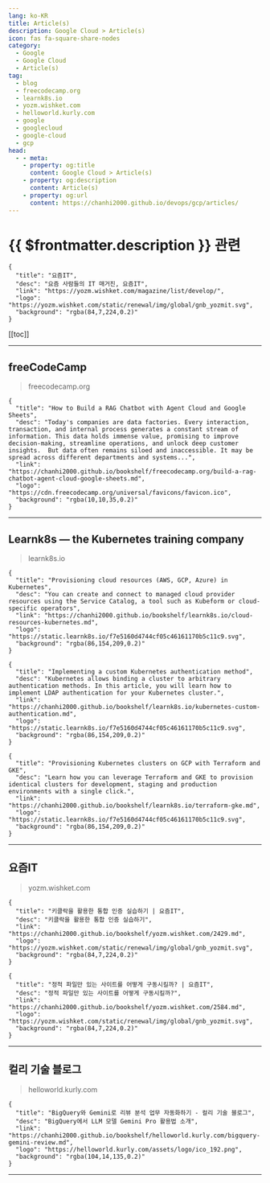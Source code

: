 ```yaml
---
lang: ko-KR
title: Article(s)
description: Google Cloud > Article(s)
icon: fas fa-square-share-nodes
category:
  - Google
  - Google Cloud
  - Article(s)
tag:
  - blog
  - freecodecamp.org
  - learnk8s.io
  - yozm.wishket.com
  - helloworld.kurly.com
  - google
  - googlecloud
  - google-cloud
  - gcp
head:
  - - meta:
    - property: og:title
      content: Google Cloud > Article(s)
    - property: og:description
      content: Article(s)
    - property: og:url
      content: https://chanhi2000.github.io/devops/gcp/articles/
---
```


# {{ $frontmatter.description }} 관련

<SiteInfo
  name="freeCodeCamp Programming Tutorials: Python, JavaScript, Git & More"
  desc="Browse thousands of programming tutorials written by experts. Learn Web Development, Data Science, DevOps, Security, and get developer career advice."
  url="https://freecodecamp.org/news/"
  logo="https://cdn.freecodecamp.org/universal/favicons/favicon.ico"
  preview="https://cdn.freecodecamp.org/platform/universal/fcc_meta_1920X1080-indigo.png"/>

<SiteInfo
  name="Learnk8s — the Kubernetes training company"
  desc="We help you get started on your Kubernetes journey through comprehensive online, in person or remote training."
  url="https://learnk8s.io/archive"
  logo="https://static.learnk8s.io/f7e5160d4744cf05c46161170b5c11c9.svg"
  preview="https://static.learnk8s.io/6dbec52a8d352b7cd5625cf903bf4de4.png"/>

```component VPCard
{
  "title": "요즘IT", 
  "desc": "요즘 사람들의 IT 매거진, 요즘IT", 
  "link": "https://yozm.wishket.com/magazine/list/develop/", 
  "logo": "https://yozm.wishket.com/static/renewal/img/global/gnb_yozmit.svg", 
  "background": "rgba(84,7,224,0.2)"
}
```

[[toc]]

---

## <FontIcon icon="fa-brands fa-free-code-camp"/>freeCodeCamp

> freecodecamp.org

```component VPCard
{
  "title": "How to Build a RAG Chatbot with Agent Cloud and Google Sheets",
  "desc": "Today's companies are data factories. Every interaction, transaction, and internal process generates a constant stream of information. This data holds immense value, promising to improve decision-making, streamline operations, and unlock deep customer insights.  But data often remains siloed and inaccessible. It may be spread across different departments and systems...",
  "link": "https://chanhi2000.github.io/bookshelf/freecodecamp.org/build-a-rag-chatbot-agent-cloud-google-sheets.md",
  "logo": "https://cdn.freecodecamp.org/universal/favicons/favicon.ico",
  "background": "rgba(10,10,35,0.2)"
}
```

<!-- END: freecodecamp.org -->

---

## Learnk8s — the Kubernetes training company

> learnk8s.io

```component VPCard
{
  "title": "Provisioning cloud resources (AWS, GCP, Azure) in Kubernetes",
  "desc": "You can create and connect to managed cloud provider resources using the Service Catalog, a tool such as Kubeform or cloud-specific operators",
  "link": "https://chanhi2000.github.io/bookshelf/learnk8s.io/cloud-resources-kubernetes.md",
  "logo": "https://static.learnk8s.io/f7e5160d4744cf05c46161170b5c11c9.svg",
  "background": "rgba(86,154,209,0.2)"
}
```

```component VPCard
{
  "title": "Implementing a custom Kubernetes authentication method",
  "desc": "Kubernetes allows binding a cluster to arbitrary authentication methods. In this article, you will learn how to implement LDAP authentication for your Kubernetes cluster.",
  "link": "https://chanhi2000.github.io/bookshelf/learnk8s.io/kubernetes-custom-authentication.md",
  "logo": "https://static.learnk8s.io/f7e5160d4744cf05c46161170b5c11c9.svg",
  "background": "rgba(86,154,209,0.2)"
}
```

```component VPCard
{
  "title": "Provisioning Kubernetes clusters on GCP with Terraform and GKE",
  "desc": "Learn how you can leverage Terraform and GKE to provision identical clusters for development, staging and production environments with a single click.",
  "link": "https://chanhi2000.github.io/bookshelf/learnk8s.io/terraform-gke.md",
  "logo": "https://static.learnk8s.io/f7e5160d4744cf05c46161170b5c11c9.svg",
  "background": "rgba(86,154,209,0.2)"
}
```

<!-- END: learnk8s.io -->

---

## 요즘IT

> yozm.wishket.com

```component VPCard
{
  "title": "키클락을 활용한 통합 인증 실습하기 | 요즘IT",
  "desc": "키클락을 활용한 통합 인증 실습하기",
  "link": "https://chanhi2000.github.io/bookshelf/yozm.wishket.com/2429.md",
  "logo": "https://yozm.wishket.com/static/renewal/img/global/gnb_yozmit.svg", 
  "background": "rgba(84,7,224,0.2)"
}
```

```component VPCard
{
  "title": "정적 파일만 있는 사이트를 어떻게 구동시킬까? | 요즘IT",
  "desc": "정적 파일만 있는 사이트를 어떻게 구동시킬까?",
  "link": "https://chanhi2000.github.io/bookshelf/yozm.wishket.com/2584.md",
  "logo": "https://yozm.wishket.com/static/renewal/img/global/gnb_yozmit.svg", 
  "background": "rgba(84,7,224,0.2)"
}
```

<!-- END: yozm.wishket.com -->

---

## 컬리 기술 블로그

> helloworld.kurly.com

```component VPCard
{
  "title": "BigQuery와 Gemini로 리뷰 분석 업무 자동화하기 - 컬리 기술 블로그",
  "desc": "BigQuery에서 LLM 모델 Gemini Pro 활용법 소개",
  "link": "https://chanhi2000.github.io/bookshelf/helloworld.kurly.com/bigquery-gemini-review.md",
  "logo": "https://helloworld.kurly.com/assets/logo/ico_192.png",
  "background": "rgba(104,14,135,0.2)"
}
```

<!-- END: helloworld.kurly.com -->

---

<TagLinks />